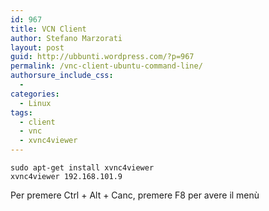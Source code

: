```yaml
---
id: 967
title: VCN Client
author: Stefano Marzorati
layout: post
guid: http://ubbunti.wordpress.com/?p=967
permalink: /vnc-client-ubuntu-command-line/
authorsure_include_css:
  - 
categories:
  - Linux
tags:
  - client
  - vnc
  - xvnc4viewer
---
```

`sudo apt-get install xvnc4viewer`  
`xvnc4viewer 192.168.101.9`

Per premere Ctrl + Alt + Canc, premere F8 per avere il menù